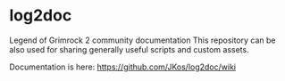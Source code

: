 log2doc
=======

Legend of Grimrock 2 community documentation
This repository can be also used for sharing generally useful scripts and custom assets.

Documentation is here: https://github.com/JKos/log2doc/wiki
